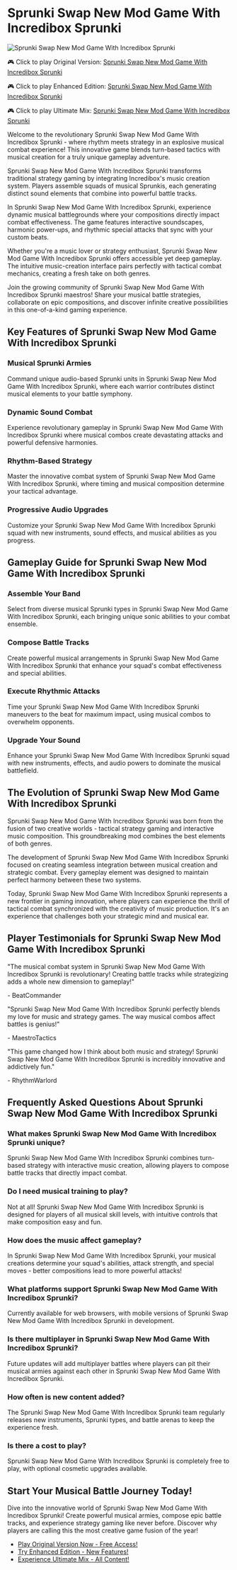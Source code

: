 # Sprunki Swap New Mod Game With Incredibox Sprunki

![Sprunki Swap New Mod Game With Incredibox Sprunki](https://raw.githubusercontent.com/sprunkiscrunkly/sprunki-swap-but-sprunki/main/sprunki-swap-but-sprunki.png "Sprunki Swap New Mod Game With Incredibox Sprunki")

🎮 Click to play Original Version: [Sprunki Swap New Mod Game With Incredibox Sprunki](https://sprunksters.com/sprunki-swap-but-sprunki/ "Sprunki Swap New Mod Game With Incredibox Sprunki")

🎮 Click to play Enhanced Edition: [Sprunki Swap New Mod Game With Incredibox Sprunki](https://sprunkiscrunkly.com/sprunki-swap-but-sprunki/ "Sprunki Swap New Mod Game With Incredibox Sprunki")

🎮 Click to play Ultimate Mix: [Sprunki Swap New Mod Game With Incredibox Sprunki](https://sprunkipyramixed.com/sprunki-swap-but-sprunki/ "Sprunki Swap New Mod Game With Incredibox Sprunki")

Welcome to the revolutionary Sprunki Swap New Mod Game With Incredibox Sprunki - where rhythm meets strategy in an explosive musical combat experience! This innovative game blends turn-based tactics with musical creation for a truly unique gameplay adventure.

Sprunki Swap New Mod Game With Incredibox Sprunki transforms traditional strategy gaming by integrating Incredibox's music creation system. Players assemble squads of musical Sprunkis, each generating distinct sound elements that combine into powerful battle tracks.

In Sprunki Swap New Mod Game With Incredibox Sprunki, experience dynamic musical battlegrounds where your compositions directly impact combat effectiveness. The game features interactive soundscapes, harmonic power-ups, and rhythmic special attacks that sync with your custom beats.

Whether you're a music lover or strategy enthusiast, Sprunki Swap New Mod Game With Incredibox Sprunki offers accessible yet deep gameplay. The intuitive music-creation interface pairs perfectly with tactical combat mechanics, creating a fresh take on both genres.

Join the growing community of Sprunki Swap New Mod Game With Incredibox Sprunki maestros! Share your musical battle strategies, collaborate on epic compositions, and discover infinite creative possibilities in this one-of-a-kind gaming experience.

## Key Features of Sprunki Swap New Mod Game With Incredibox Sprunki

### Musical Sprunki Armies

Command unique audio-based Sprunki units in Sprunki Swap New Mod Game With Incredibox Sprunki, where each warrior contributes distinct musical elements to your battle symphony.

### Dynamic Sound Combat

Experience revolutionary gameplay in Sprunki Swap New Mod Game With Incredibox Sprunki where musical combos create devastating attacks and powerful defensive harmonies.

### Rhythm-Based Strategy

Master the innovative combat system of Sprunki Swap New Mod Game With Incredibox Sprunki, where timing and musical composition determine your tactical advantage.

### Progressive Audio Upgrades

Customize your Sprunki Swap New Mod Game With Incredibox Sprunki squad with new instruments, sound effects, and musical abilities as you progress.

## Gameplay Guide for Sprunki Swap New Mod Game With Incredibox Sprunki

### Assemble Your Band

Select from diverse musical Sprunki types in Sprunki Swap New Mod Game With Incredibox Sprunki, each bringing unique sonic abilities to your combat ensemble.

### Compose Battle Tracks

Create powerful musical arrangements in Sprunki Swap New Mod Game With Incredibox Sprunki that enhance your squad's combat effectiveness and special abilities.

### Execute Rhythmic Attacks

Time your Sprunki Swap New Mod Game With Incredibox Sprunki maneuvers to the beat for maximum impact, using musical combos to overwhelm opponents.

### Upgrade Your Sound

Enhance your Sprunki Swap New Mod Game With Incredibox Sprunki squad with new instruments, effects, and audio powers to dominate the musical battlefield.

## The Evolution of Sprunki Swap New Mod Game With Incredibox Sprunki

Sprunki Swap New Mod Game With Incredibox Sprunki was born from the fusion of two creative worlds - tactical strategy gaming and interactive music composition. This groundbreaking mod combines the best elements of both genres.

The development of Sprunki Swap New Mod Game With Incredibox Sprunki focused on creating seamless integration between musical creation and strategic combat. Every gameplay element was designed to maintain perfect harmony between these two systems.

Today, Sprunki Swap New Mod Game With Incredibox Sprunki represents a new frontier in gaming innovation, where players can experience the thrill of tactical combat synchronized with the creativity of music production. It's an experience that challenges both your strategic mind and musical ear.

## Player Testimonials for Sprunki Swap New Mod Game With Incredibox Sprunki

"The musical combat system in Sprunki Swap New Mod Game With Incredibox Sprunki is revolutionary! Creating battle tracks while strategizing adds a whole new dimension to gameplay!"

\- BeatCommander

"Sprunki Swap New Mod Game With Incredibox Sprunki perfectly blends my love for music and strategy games. The way musical combos affect battles is genius!"

\- MaestroTactics

"This game changed how I think about both music and strategy! Sprunki Swap New Mod Game With Incredibox Sprunki is incredibly innovative and addictively fun."

\- RhythmWarlord

## Frequently Asked Questions About Sprunki Swap New Mod Game With Incredibox Sprunki

### What makes Sprunki Swap New Mod Game With Incredibox Sprunki unique?

Sprunki Swap New Mod Game With Incredibox Sprunki combines turn-based strategy with interactive music creation, allowing players to compose battle tracks that directly impact combat.

### Do I need musical training to play?

Not at all! Sprunki Swap New Mod Game With Incredibox Sprunki is designed for players of all musical skill levels, with intuitive controls that make composition easy and fun.

### How does the music affect gameplay?

In Sprunki Swap New Mod Game With Incredibox Sprunki, your musical creations determine your squad's abilities, attack strength, and special moves - better compositions lead to more powerful attacks!

### What platforms support Sprunki Swap New Mod Game With Incredibox Sprunki?

Currently available for web browsers, with mobile versions of Sprunki Swap New Mod Game With Incredibox Sprunki in development.

### Is there multiplayer in Sprunki Swap New Mod Game With Incredibox Sprunki?

Future updates will add multiplayer battles where players can pit their musical armies against each other in Sprunki Swap New Mod Game With Incredibox Sprunki.

### How often is new content added?

The Sprunki Swap New Mod Game With Incredibox Sprunki team regularly releases new instruments, Sprunki types, and battle arenas to keep the experience fresh.

### Is there a cost to play?

Sprunki Swap New Mod Game With Incredibox Sprunki is completely free to play, with optional cosmetic upgrades available.

## Start Your Musical Battle Journey Today!

Dive into the innovative world of Sprunki Swap New Mod Game With Incredibox Sprunki! Create powerful musical armies, compose epic battle tracks, and experience strategy gaming like never before. Discover why players are calling this the most creative game fusion of the year!

- [Play Original Version Now - Free Access!](https://sprunksters.com/sprunki-swap-but-sprunki/)
- [Try Enhanced Edition - New Features!](https://sprunkiscrunkly.com/sprunki-swap-but-sprunki/)
- [Experience Ultimate Mix - All Content!](https://sprunkipyramixed.com/sprunki-swap-but-sprunki/)
